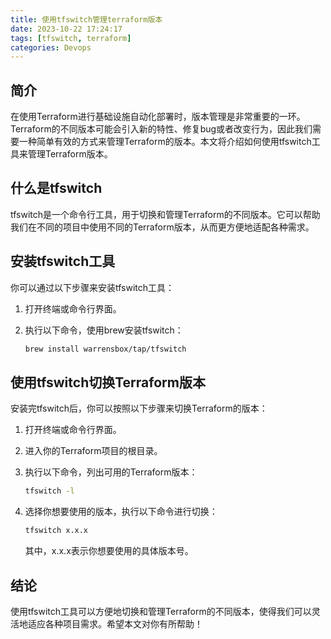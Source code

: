 ```yaml
---
title: 使用tfswitch管理terraform版本
date: 2023-10-22 17:24:17
tags: [tfswitch, terraform]
categories: Devops
---
```

## 简介

在使用Terraform进行基础设施自动化部署时，版本管理是非常重要的一环。Terraform的不同版本可能会引入新的特性、修复bug或者改变行为，因此我们需要一种简单有效的方式来管理Terraform的版本。本文将介绍如何使用tfswitch工具来管理Terraform版本。

## 什么是tfswitch

tfswitch是一个命令行工具，用于切换和管理Terraform的不同版本。它可以帮助我们在不同的项目中使用不同的Terraform版本，从而更方便地适配各种需求。

## 安装tfswitch工具

你可以通过以下步骤来安装tfswitch工具：

1. 打开终端或命令行界面。
2. 执行以下命令，使用brew安装tfswitch：

   ```bash
   brew install warrensbox/tap/tfswitch
   ```

## 使用tfswitch切换Terraform版本

安装完tfswitch后，你可以按照以下步骤来切换Terraform的版本：

1. 打开终端或命令行界面。
2. 进入你的Terraform项目的根目录。
3. 执行以下命令，列出可用的Terraform版本：

   ```bash
   tfswitch -l
   ```

4. 选择你想要使用的版本，执行以下命令进行切换：

   ```bash
   tfswitch x.x.x
   ```

   其中，x.x.x表示你想要使用的具体版本号。

## 结论

使用tfswitch工具可以方便地切换和管理Terraform的不同版本，使得我们可以灵活地适应各种项目需求。希望本文对你有所帮助！
